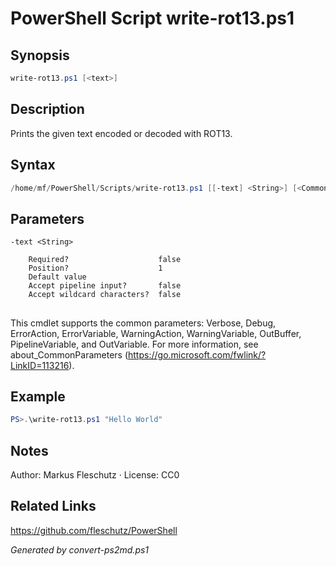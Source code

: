 # PowerShell Script write-rot13.ps1

## Synopsis
```powershell
write-rot13.ps1 [<text>]
```

## Description
Prints the given text encoded or decoded with ROT13.

## Syntax
```powershell
/home/mf/PowerShell/Scripts/write-rot13.ps1 [[-text] <String>] [<CommonParameters>]
```

## Parameters

```
-text <String>
    
    Required?                    false
    Position?                    1
    Default value                
    Accept pipeline input?       false
    Accept wildcard characters?  false
```
## <CommonParameters>
This cmdlet supports the common parameters: Verbose, Debug, ErrorAction, ErrorVariable, WarningAction, WarningVariable, OutBuffer, PipelineVariable, and OutVariable. For more information, see about_CommonParameters (https://go.microsoft.com/fwlink/?LinkID=113216).

## Example
```powershell
PS>.\write-rot13.ps1 "Hello World"
```


## Notes
Author: Markus Fleschutz · License: CC0

## Related Links
https://github.com/fleschutz/PowerShell

*Generated by convert-ps2md.ps1*
